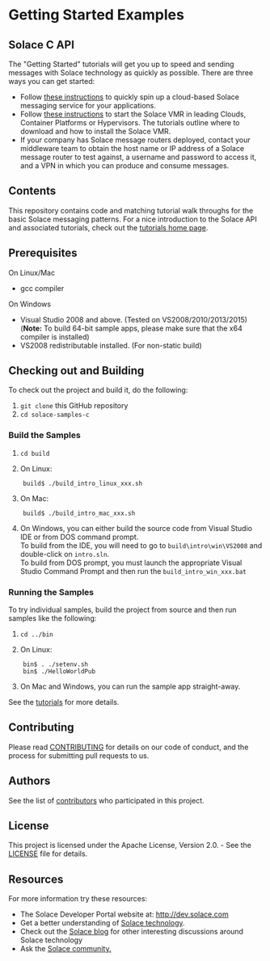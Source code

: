 # Getting Started Examples
## Solace C API

The "Getting Started" tutorials will get you up to speed and sending messages with Solace technology as quickly as possible. There are three ways you can get started:

- Follow [these instructions](https://cloud.solace.com/create-messaging-service/) to quickly spin up a cloud-based Solace messaging service for your applications.
- Follow [these instructions](https://docs.solace.com/Solace-VMR-Set-Up/Setting-Up-VMRs.htm) to start the Solace VMR in leading Clouds, Container Platforms or Hypervisors. The tutorials outline where to download and how to install the Solace VMR.
- If your company has Solace message routers deployed, contact your middleware team to obtain the host name or IP address of a Solace message router to test against, a username and password to access it, and a VPN in which you can produce and consume messages.

## Contents

This repository contains code and matching tutorial walk throughs for the basic Solace messaging patterns. For a nice introduction to the Solace API and associated tutorials, check out the [tutorials home page](https://dev.solace.com/samples/solace-samples-c/).

## Prerequisites ##

On Linux/Mac
- gcc compiler

On Windows
- Visual Studio 2008 and above. (Tested on VS2008/2010/2013/2015)  
  (**Note:** To build 64-bit sample apps, please make sure that the x64 compiler is installed)
- VS2008 redistributable installed. (For non-static build)

## Checking out and Building

To check out the project and build it, do the following:

  1. `git clone` this GitHub repository
  2. `cd solace-samples-c`
 
### Build the Samples

1. `cd build`  

2. On Linux:  
```
    build$ ./build_intro_linux_xxx.sh
```
3. On Mac:
```
    build$ ./build_intro_mac_xxx.sh
```
4. On Windows, you can either build the source code from Visual Studio IDE or from DOS command prompt.   
To build from the IDE, you will need to go to `build\intro\win\VS2008` and double-click on `intro.sln`.  
To build from DOS prompt, you must launch the appropriate Visual Studio Command Prompt and then run the `build_intro_win_xxx.bat`

### Running the Samples

To try individual samples, build the project from source and then run samples like the following:

1. `cd ../bin`

2. On Linux:
```
    bin$ . ./setenv.sh
    bin$ ./HelloWorldPub
```

3. On Mac and Windows, you can run the sample app straight-away.  

See the [tutorials](https://dev.solace.com/samples/solace-samples-c/) for more details.

## Contributing

Please read [CONTRIBUTING](CONTRIBUTING.md) for details on our code of conduct, and the process for submitting pull requests to us.

## Authors

See the list of [contributors](https://github.com/SolaceSamples/solace-samples-c/contributors) who participated in this project.

## License

This project is licensed under the Apache License, Version 2.0. - See the [LICENSE](LICENSE) file for details.

## Resources

For more information try these resources:

- The Solace Developer Portal website at: http://dev.solace.com
- Get a better understanding of [Solace technology](http://dev.solace.com/tech/).
- Check out the [Solace blog](http://dev.solace.com/blog/) for other interesting discussions around Solace technology
- Ask the [Solace community.](http://dev.solace.com/community/)
